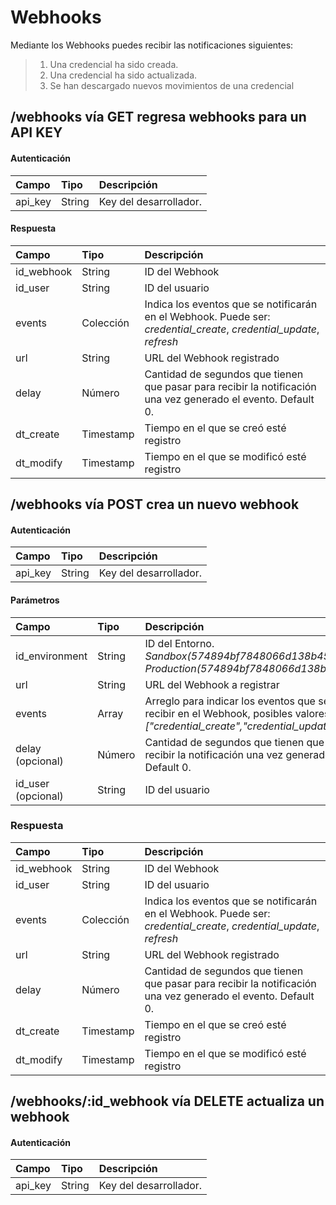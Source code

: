 
Webhooks
===================
Mediante los Webhooks puedes recibir las notificaciones siguientes:
>1. Una credencial ha sido creada.
>2. Una credencial ha sido actualizada.
>3. Se han descargado nuevos movimientos de una credencial

/webhooks vía GET regresa webhooks para un API KEY
-------------------

#### Autenticación

| Campo     | Tipo | Descripción   |
| :------- | :---- | :--- |
| api_key | String | Key del desarrollador.    |

#### Respuesta
	 
| Campo     | Tipo | Descripción   |
| :------- | :---- | :--- |
| id_webhook | String |  ID del Webhook    |
| id_user    | String   |  ID del usuario   |
| events     | Colección    |  Indica los eventos que se notificarán en el Webhook. Puede ser: _credential_create_, _credential_update_, _refresh_  |
| url     | String    |  URL del Webhook registrado  |
| delay     | Número    |  Cantidad de segundos que tienen que pasar para recibir la notificación una vez generado el evento. Default 0.  |
| dt_create     | Timestamp    |  Tiempo en el que se creó esté registro  |
| dt_modify     | Timestamp    |  Tiempo en el que se modificó esté registro  |

/webhooks vía POST crea un nuevo webhook
-------------------

#### Autenticación

| Campo     | Tipo | Descripción   |
| :------- | :---- | :--- |
| api_key | String | Key del desarrollador.    |

#### Parámetros

| Campo     | Tipo | Descripción   |
| :------- | :---- | :--- |
| id_environment | String |  ID del Entorno. _Sandbox(574894bf7848066d138b4570), Production(574894bf7848066d138b4571)_    |
| url     | String    |  URL del Webhook a registrar  |
| events     | Array    |  Arreglo para indicar los eventos que se desean recibir en el Webhook, posibles valores: _["credential_create","credential_update","refresh"]_|
| delay  (opcional)   | Número    |  Cantidad de segundos que tienen que pasar para recibir la notificación una vez generado el evento. Default 0.  |
| id_user (opcional)    | String   |  ID del usuario   |


### Respuesta
	 
| Campo     | Tipo | Descripción   |
| :------- | :---- | :--- |
| id_webhook | String |  ID del Webhook    |
| id_user    | String   |  ID del usuario   |
| events     | Colección    |  Indica los eventos que se notificarán en el Webhook. Puede ser: _credential_create_, _credential_update_, _refresh_  |
| url     | String    |  URL del Webhook registrado  |
| delay     | Número    |  Cantidad de segundos que tienen que pasar para recibir la notificación una vez generado el evento. Default 0.  |
| dt_create     | Timestamp    |  Tiempo en el que se creó esté registro  |
| dt_modify     | Timestamp    |  Tiempo en el que se modificó esté registro  |


/webhooks/:id_webhook vía DELETE actualiza un webhook
-------------------

#### Autenticación

| Campo     | Tipo | Descripción   |
| :------- | :---- | :--- |
| api_key | String | Key del desarrollador.    |